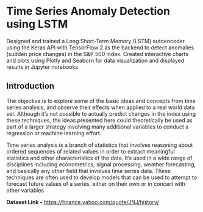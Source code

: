 # Time Series Anomaly Detection using LSTM
Designed and trained a Long Short-Term Memory (LSTM) autoencoder using the Keras API with TensorFlow 2 as the backend to detect anomalies (sudden price changes) in the S&P 500 index.
Created interactive charts and plots using Plotly and Seaborn for data visualization and displayed results in Jupyter notebooks.


## Introduction

The objective is to explore some of the basic ideas and concepts from time series analysis, and observe their effects when applied to a real world data set. Although it’s not possible to actually predict changes in the index using these techniques, the ideas presented here could theoretically be used as part of a larger strategy involving many additional variables to conduct a regression or machine learning effort.

Time series analysis is a branch of statistics that involves reasoning about ordered sequences of related values in order to extract meaningful statistics and other characteristics of the data. It’s used in a wide range of disciplines including econometrics, signal processing, weather forecasting, and basically any other field that involves time series data. These techniques are often used to develop models that can be used to attempt to forecast future values of a series, either on their own or in concert with other variables






**Dataset Link -** https://finance.yahoo.com/quote/JNJ/history/

